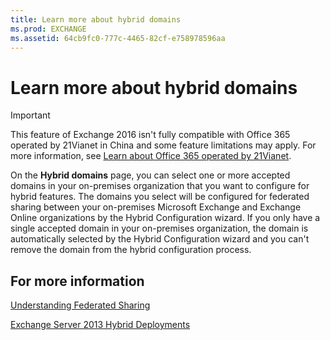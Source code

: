 ```yaml
---
title: Learn more about hybrid domains
ms.prod: EXCHANGE
ms.assetid: 64cb9fc0-777c-4465-82cf-e758978596aa
---
```



# Learn more about hybrid domains

> [!IMPORTANT]
> This feature of Exchange 2016 isn't fully compatible with Office 365 operated by 21Vianet in China and some feature limitations may apply. For more information, see  [Learn about Office 365 operated by 21Vianet](https://go.microsoft.com/fwlink/?LinkId=313640). 
  
    
    

On the **Hybrid domains** page, you can select one or more accepted domains in your on-premises organization that you want to configure for hybrid features. The domains you select will be configured for federated sharing between your on-premises Microsoft Exchange and Exchange Online organizations by the Hybrid Configuration wizard.
If you only have a single accepted domain in your on-premises organization, the domain is automatically selected by the Hybrid Configuration wizard and you can't remove the domain from the hybrid configuration process.
  
    
    


## For more information

 [Understanding Federated Sharing](http://technet.microsoft.com/library/09e6732a-4e99-44d0-801d-9463fdc57a9b.aspx)
  
    
    
 [Exchange Server 2013 Hybrid Deployments](http://technet.microsoft.com/library/59e32000-4fcf-417f-a491-f1d8f9aeef9b.aspx)
  
    
    

